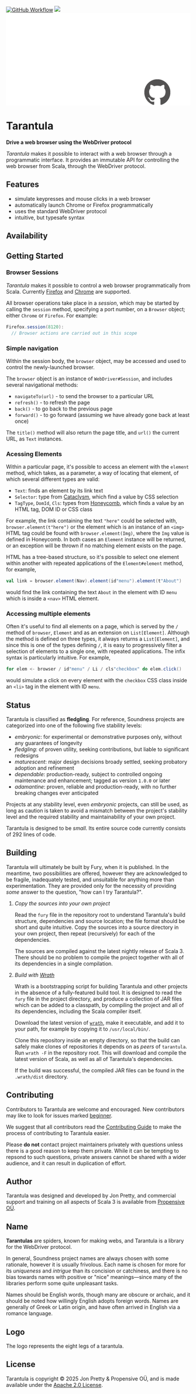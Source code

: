 [<img alt="GitHub Workflow" src="https://img.shields.io/github/actions/workflow/status/propensive/tarantula/main.yml?style=for-the-badge" height="24">](https://github.com/propensive/tarantula/actions)
[<img src="https://img.shields.io/discord/633198088311537684?color=8899f7&label=DISCORD&style=for-the-badge" height="24">](https://discord.com/invite/MBUrkTgMnA)
<img src="/doc/images/github.png" valign="middle">

# Tarantula

__Drive a web browser using the WebDriver protocol__

_Tarantula_ makes it possible to interact with a web browser through a programmatic interface. It
provides an immutable API for controlling the web browser from Scala, through the WebDriver
protocol.

## Features

- simulate keypresses and mouse clicks in a web browser
- automatically launch Chrome or Firefox programmatically
- uses the standard WebDriver protocol
- intuitive, but typesafe syntax


## Availability







## Getting Started

### Browser Sessions

_Tarantula_ makes it possible to control a web browser programmatically from Scala. Currently [Firefox](https://www.mozilla.org/en-GB/firefox/new/) and [Chrome](https://www.google.com/chrome/) are supported.

All browser operations take place in a _session_, which may be started by calling the `session` method, specifying a port number, on
a `Browser` object; either `Chrome` or `Firefox`. For example:
```scala
Firefox.session(8120):
  // Browser actions are carried out in this scope
```

### Simple navigation

Within the session body, the `browser` object, may be accessed and used to control the newly-launched browser.

The `browser` object is an instance of `WebDriver#Session`, and includes several navigational methods:
- `navigateTo(url)` - to send the browser to a particular URL
- `refresh()` - to refresh the page
- `back()` - to go back to the previous page
- `forward()` - to go forward (assuming we have already gone back at least once)

The `title()` method will also return the page title, and `url()` the current URL, as `Text` instances.

### Acessing Elements

Within a particular page, it's possible to access an element with the `element` method, which takes, as a parameter, a
way of locating that element, of which several different types are valid:
- `Text`: finds an element by its link text
- `Selector`: type from [Cataclysm](https://github.com/propensive/cataclysm), which find a value by CSS selection
- `TagType`, `DomId`, `Cls`: types from [Honeycomb](https://github.com/propensive/honeycomb), which finds a value by an HTML tag, DOM ID or CSS class

For example, the link containing the text `"here"` could be selected with, `browser.element(t"here")` or the element which is an
instance of an `<img>` HTML tag could be found with `browser.element(Img)`, where the `Img` value is defined in Honeycomb. In both
cases an `Element` instance will be returned, or an exception will be thrown if no matching element exists on the page.

HTML has a tree-based structure, so it's possible to select one element within another with repeated applications of the
`Element#element` method, for example,
```scala
val link = browser.element(Nav).element(id"menu").element(t"About")
```
would find the link containing the text `About` in the element with ID `menu` which is inside a `<nav>` HTML element.

### Accessing multiple elements

Often it's useful to find all elements on a page, which is served by the `/` method of `browser`, `Element` and as an
extension on `List[Element]`. Although the method is defined on three types, it always returns a `List[Element]`, and since
this is one of the types defining `/`, it is easy to progressively filter a selection of elements to a single one, with
repeated applications. The infix syntax is particularly intuitive. For example,
```scala
for elem <- browser / id"menu" / Li / cls"checkbox" do elem.click()
```
would simulate a click on every element with the `checkbox` CSS class inside an `<li>` tag in the element with ID `menu`.





## Status

Tarantula is classified as __fledgling__. For reference, Soundness projects are
categorized into one of the following five stability levels:

- _embryonic_: for experimental or demonstrative purposes only, without any guarantees of longevity
- _fledgling_: of proven utility, seeking contributions, but liable to significant redesigns
- _maturescent_: major design decisions broady settled, seeking probatory adoption and refinement
- _dependable_: production-ready, subject to controlled ongoing maintenance and enhancement; tagged as version `1.0.0` or later
- _adamantine_: proven, reliable and production-ready, with no further breaking changes ever anticipated

Projects at any stability level, even _embryonic_ projects, can still be used,
as long as caution is taken to avoid a mismatch between the project's stability
level and the required stability and maintainability of your own project.

Tarantula is designed to be _small_. Its entire source code currently consists
of 292 lines of code.

## Building

Tarantula will ultimately be built by Fury, when it is published. In the
meantime, two possibilities are offered, however they are acknowledged to be
fragile, inadequately tested, and unsuitable for anything more than
experimentation. They are provided only for the necessity of providing _some_
answer to the question, "how can I try Tarantula?".

1. *Copy the sources into your own project*
   
   Read the `fury` file in the repository root to understand Tarantula's build
   structure, dependencies and source location; the file format should be short
   and quite intuitive. Copy the sources into a source directory in your own
   project, then repeat (recursively) for each of the dependencies.

   The sources are compiled against the latest nightly release of Scala 3.
   There should be no problem to compile the project together with all of its
   dependencies in a single compilation.

2. *Build with [Wrath](https://github.com/propensive/wrath/)*

   Wrath is a bootstrapping script for building Tarantula and other projects in
   the absence of a fully-featured build tool. It is designed to read the `fury`
   file in the project directory, and produce a collection of JAR files which can
   be added to a classpath, by compiling the project and all of its dependencies,
   including the Scala compiler itself.
   
   Download the latest version of
   [`wrath`](https://github.com/propensive/wrath/releases/latest), make it
   executable, and add it to your path, for example by copying it to
   `/usr/local/bin/`.

   Clone this repository inside an empty directory, so that the build can
   safely make clones of repositories it depends on as _peers_ of `tarantula`.
   Run `wrath -F` in the repository root. This will download and compile the
   latest version of Scala, as well as all of Tarantula's dependencies.

   If the build was successful, the compiled JAR files can be found in the
   `.wrath/dist` directory.

## Contributing

Contributors to Tarantula are welcome and encouraged. New contributors may like
to look for issues marked
[beginner](https://github.com/propensive/tarantula/labels/beginner).

We suggest that all contributors read the [Contributing
Guide](/contributing.md) to make the process of contributing to Tarantula
easier.

Please __do not__ contact project maintainers privately with questions unless
there is a good reason to keep them private. While it can be tempting to
repsond to such questions, private answers cannot be shared with a wider
audience, and it can result in duplication of effort.

## Author

Tarantula was designed and developed by Jon Pretty, and commercial support and
training on all aspects of Scala 3 is available from [Propensive
O&Uuml;](https://propensive.com/).



## Name

__Tarantulas__ are spiders, known for making webs, and Tarantula is a library for the WebDriver protocol.

In general, Soundness project names are always chosen with some rationale,
however it is usually frivolous. Each name is chosen for more for its
_uniqueness_ and _intrigue_ than its concision or catchiness, and there is no
bias towards names with positive or "nice" meanings—since many of the libraries
perform some quite unpleasant tasks.

Names should be English words, though many are obscure or archaic, and it
should be noted how willingly English adopts foreign words. Names are generally
of Greek or Latin origin, and have often arrived in English via a romance
language.

## Logo

The logo represents the eight legs of a tarantula.

## License

Tarantula is copyright &copy; 2025 Jon Pretty & Propensive O&Uuml;, and
is made available under the [Apache 2.0 License](/license.md).

